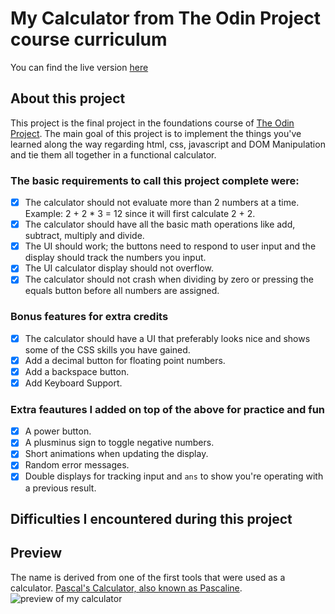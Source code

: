 # My Calculator from The Odin Project course curriculum

You can find the live version [here](https://manonlef.github.io/calculator/)

## About this project

This project is the final project in the foundations course of [The Odin Project](https://www.theodinproject.com/). 
The main goal of this project is to implement the things you've learned along the way regarding html, css, javascript and DOM Manipulation and tie them all together in a functional calculator. 

### The basic requirements to call this project complete were:
- [x] The calculator should not evaluate more than 2 numbers at a time. Example: 2 + 2 * 3 = 12 since it will first calculate 2 + 2. 
- [x] The calculator should have all the basic math operations like add, subtract, multiply and divide.
- [x] The UI should work; the buttons need to respond to user input and the display should track the numbers you input.
- [x] The UI calculator display should not overflow.
- [x] The calculator should not crash when dividing by zero or pressing the equals button before all numbers are assigned.

### Bonus features for extra credits
- [x] The calculator should have a UI that preferably looks nice and shows some of the CSS skills you have gained.
- [x] Add a decimal button for floating point numbers.
- [x] Add a backspace button.
- [x] Add Keyboard Support.

### Extra feautures I added on top of the above for practice and fun
- [x] A power button.
- [x] A plusminus sign to toggle negative numbers.
- [x] Short animations when updating the display.
- [x] Random error messages.
- [x] Double displays for tracking input and `ans` to show you're operating with a previous result.

## Difficulties I encountered during this project



## Preview

The name is derived from one of the first tools that were used as a calculator. [Pascal's Calculator, also known as Pascaline](https://en.wikipedia.org/wiki/Pascal%27s_calculator).
![preview of my calculator](https://github.com/ManonLef/calculator/blob/main/resources/calculator-preview.png?raw=true)